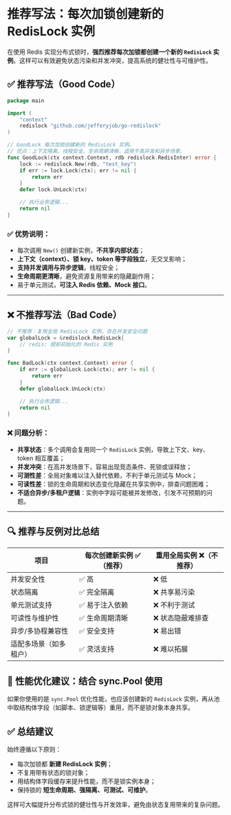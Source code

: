 # 推荐写法：每次加锁创建新的 RedisLock 实例
在使用 Redis 实现分布式锁时，**强烈推荐每次加锁都创建一个新的 `RedisLock` 实例**。这样可以有效避免状态污染和并发冲突，提高系统的健壮性与可维护性。

## ✅ 推荐写法（Good Code）

```go
package main

import (
	"context"
	redislock "github.com/jefferyjob/go-redislock"
)

// GoodLock 每次加锁创建新的 RedisLock 实例。
// 优点：上下文隔离、线程安全、生命周期清晰，适用于高并发和异步场景。
func GoodLock(ctx context.Context, rdb redislock.RedisInter) error {
	lock := redislock.New(rdb, "test_key")
	if err := lock.Lock(ctx); err != nil {
		return err
	}
	defer lock.UnLock(ctx)

	// 执行业务逻辑...
	return nil
}
```

### ✅ 优势说明：
* 每次调用 `New()` 创建新实例，**不共享内部状态**；
* **上下文（context）、锁 key、token 等字段独立**，无交叉影响；
* **支持并发调用与异步逻辑**，线程安全；
* **生命周期更清晰**，避免资源复用带来的隐藏副作用；
* 易于单元测试，**可注入 Redis 依赖、Mock 接口**。

---

## ❌ 不推荐写法（Bad Code）
```go
// 不推荐：复用全局 RedisLock 实例，存在并发安全问题
var globalLock = &redislock.RedisLock{
	// redis: 提前初始化的 Redis 实例
}

func BadLock(ctx context.Context) error {
	if err := globalLock.Lock(ctx); err != nil {
		return err
	}
	defer globalLock.UnLock(ctx)

	// 执行业务逻辑...
	return nil
}
```

### ❌ 问题分析：
* **共享状态**：多个调用会复用同一个 `RedisLock` 实例，导致上下文、key、token 相互覆盖；
* **并发冲突**：在高并发场景下，容易出现竞态条件、死锁或误释放；
* **可测性差**：全局对象难以注入替代依赖，不利于单元测试与 Mock；
* **可读性差**：锁的生命周期和状态变化隐藏在共享实例中，排查问题困难；
* **不适合异步/多租户逻辑**：实例中字段可能被并发修改，引发不可预期的问题。

---

## 🔍 推荐与反例对比总结
| 项目          | 每次创建新实例 ✅（推荐） | 重用全局实例 ❌（不推荐） |
| ----------- | ------------- | ------------- |
| 并发安全性       | ✅ 高           | ❌ 低           |
| 状态隔离        | ✅ 完全隔离        | ❌ 共享易污染       |
| 单元测试支持      | ✅ 易于注入依赖      | ❌ 不利于测试       |
| 可读性与维护性     | ✅ 生命周期清晰      | ❌ 状态隐蔽难排查     |
| 异步/多协程兼容性   | ✅ 安全支持        | ❌ 易出错         |
| 适配多场景（如多租户） | ✅ 灵活支持        | ❌ 难以拓展        |


## 🚀 性能优化建议：结合 sync.Pool 使用
如果你使用的是 `sync.Pool` 优化性能，也应该创建新的 `RedisLock` 实例，再从池中取结构体字段（如脚本、锁逻辑等）重用，而不是锁对象本身共享。


## ✅ 总结建议
始终遵循以下原则：

* 每次加锁都 **新建 RedisLock 实例**；
* 不复用带有状态的锁对象；
* 用结构体字段缓存来提升性能，而不是锁实例本身；
* 保持锁的 **短生命周期、强隔离、可测试、可维护**。

这样可大幅提升分布式锁的健壮性与开发效率，避免由状态复用带来的复杂问题。